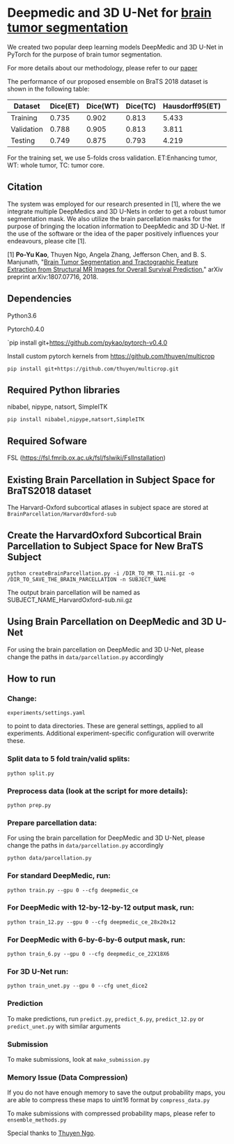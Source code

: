 # Deepmedic and 3D U-Net for [brain tumor segmentation](https://www.med.upenn.edu/sbia/brats2018/tasks.html)

We created two popular deep learning models DeepMedic and 3D U-Net in PyTorch for the purpose of brain tumor segmentation.

For more details about our methodology, please refer to our [paper](https://www.researchgate.net/publication/326549702_Brain_Tumor_Segmentation_and_Tractographic_Feature_Extraction_from_Structural_MR_Images_for_Overall_Survival_Prediction)

The performance of our proposed ensemble on BraTS 2018 dataset is shown in the following table:

|Dataset|Dice(ET)|Dice(WT)|Dice(TC)|Hausdorff95(ET)|Hausdorff95(WT)|Hausdorff95(TC)|
|---|---|---|---|---|---|---|
|Training|0.735|0.902|0.813|5.433|5.398|6.932|
|Validation|0.788|0.905|0.813|3.811|4.323|7.553|
|Testing|0.749|0.875|0.793|4.219|6.479|6.522|

For the training set, we use 5-folds cross validation. ET:Enhancing tumor, WT: whole tumor, TC: tumor core.

## Citation

The system was employed for our research presented in [1], where the we integrate multiple DeepMedics and 3D U-Nets in order to get a robust tumor segmentation mask. We also utilize the brain parcellation masks for the purpose of bringing the location information to DeepMedic and 3D U-Net. If the use of the software or the idea of the paper positively influences your endeavours, please cite [1].

[1] **Po-Yu Kao**, Thuyen Ngo, Angela Zhang, Jefferson Chen, and B. S. Manjunath, "[Brain Tumor Segmentation and Tractographic Feature Extraction from Structural MR Images for Overall Survival Prediction.](https://arxiv.org/abs/1807.07716)" arXiv preprint arXiv:1807.07716, 2018.


## Dependencies

Python3.6

Pytorch0.4.0

`pip install git+https://github.com/pykao/pytorch-v0.4.0

Install custom pytorch kernels from https://github.com/thuyen/multicrop

`pip install git+https://github.com/thuyen/multicrop.git`

## Required Python libraries

nibabel, nipype, natsort, SimpleITK

`pip install nibabel,nipype,natsort,SimpleITK`

## Required Sofware

FSL (https://fsl.fmrib.ox.ac.uk/fsl/fslwiki/FslInstallation)

## Existing Brain Parcellation in Subject Space for BraTS2018 dataset

The Harvard-Oxford subcortical atlases in subject space are stored at `BrainParcellation/HarvardOxford-sub`

## Create the HarvardOxford Subcortical Brain Parcellation to Subject Space for New BraTS Subject

```
python createBrainParcellation.py -i /DIR_TO_MR_T1.nii.gz -o /DIR_TO_SAVE_THE_BRAIN_PARCELLATION -n SUBJECT_NAME
```

The output brain parcellation will be named as SUBJECT_NAME_HarvardOxford-sub.nii.gz

## Using Brain Parcellation on DeepMedic and 3D U-Net

For using the brain parcellation on DeepMedic and 3D U-Net, please change the paths in `data/parcellation.py` accordingly

## How to run

### Change:

```
experiments/settings.yaml
```

to point to data directories. These are general settings, applied to all
experiments. Additional experiment-specific configuration will overwrite
these.

### Split data to 5 fold train/valid splits:

```
python split.py
```

### Preprocess data (look at the script for more details):

```
python prep.py
```

### Prepare parcellation data:

For using the brain parcellation for DeepMedic and 3D U-Net, please change the paths in `data/parcellation.py` accordingly

```
python data/parcellation.py
```

### For standard DeepMedic, run:
```
python train.py --gpu 0 --cfg deepmedic_ce
```

### For DeepMedic with 12-by-12-by-12 output mask, run: 
```
python train_12.py --gpu 0 --cfg deepmedic_ce_28x20x12
```

### For DeepMedic with 6-by-6-by-6 output mask, run: 
```
python train_6.py --gpu 0 --cfg deepmedic_ce_22X18X6
```

### For 3D U-Net run:
```
python train_unet.py --gpu 0 --cfg unet_dice2
```

### Prediction

To make predictions, run `predict.py`, `predict_6.py`, `predict_12.py` or `predict_unet.py` with similar arguments

### Submission

To make submissions, look at `make_submission.py`

### Memory Issue (Data Compression)

If you do not have enough memory to save the output probability maps, you are able to compress these maps to uint16 format by `compress_data.py`

To make submissions with compressed probability maps, please refer to `ensemble_methods.py`



Special thanks to [Thuyen Ngo](https://github.com/thuyen).
